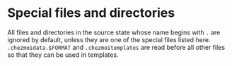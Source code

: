 # Special files and directories

All files and directories in the source state whose name begins with `.` are
ignored by default, unless they are one of the special files listed here.
`.chezmoidata.$FORMAT` and `.chezmoitemplates` are read before all other files
so that they can be used in templates.
